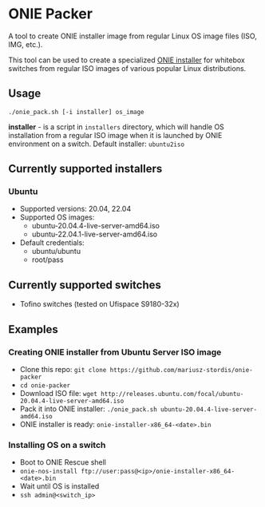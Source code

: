 # ONIE Packer

A tool to create ONIE installer image from regular Linux OS image files (ISO, IMG, etc.).

This tool can be used to create a specialized [ONIE installer](https://opencomputeproject.github.io/onie/overview/index.html) for whitebox switches from regular ISO images of various popular Linux distributions.

## Usage

`./onie_pack.sh [-i installer] os_image`

**installer** - is a script in `installers` directory, which will handle OS installation from a regular ISO image when it is launched by ONIE environment on a switch.
Default installer: `ubuntu2iso`

## Currently supported installers

### Ubuntu

* Supported versions: 20.04, 22.04
* Supported OS images:
  * ubuntu-20.04.4-live-server-amd64.iso
  * ubuntu-22.04.1-live-server-amd64.iso
* Default credentials:
  * ubuntu/ubuntu
  * root/pass

## Currently supported switches

* Tofino switches (tested on Ufispace S9180-32x)

## Examples

### Creating ONIE installer from Ubuntu Server ISO image

* Clone this repo: `git clone https://github.com/mariusz-stordis/onie-packer`
* `cd onie-packer`
* Download ISO file: `wget http://releases.ubuntu.com/focal/ubuntu-20.04.4-live-server-amd64.iso`
* Pack it into ONIE installer: `./onie_pack.sh ubuntu-20.04.4-live-server-amd64.iso`
* ONIE installer is ready: `onie-installer-x86_64-<date>.bin`

### Installing OS on a switch

* Boot to ONIE Rescue shell
* `onie-nos-install ftp://user:pass@<ip>/onie-installer-x86_64-<date>.bin`
* Wait until OS is installed
* `ssh admin@<switch_ip>`

